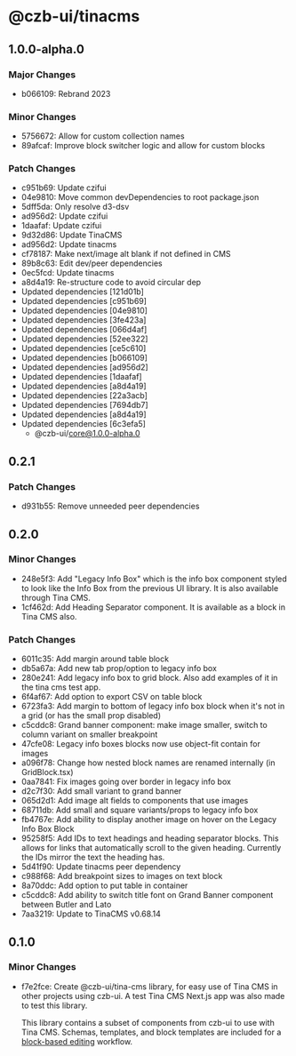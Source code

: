 # @czb-ui/tinacms

## 1.0.0-alpha.0

### Major Changes

- b066109: Rebrand 2023

### Minor Changes

- 5756672: Allow for custom collection names
- 89afcaf: Improve block switcher logic and allow for custom blocks

### Patch Changes

- c951b69: Update czifui
- 04e9810: Move common devDependencies to root package.json
- 5dff5da: Only resolve d3-dsv
- ad956d2: Update czifui
- 1daafaf: Update czifui
- 9d32d86: Update TinaCMS
- ad956d2: Update tinacms
- cf78187: Make next/image alt blank if not defined in CMS
- 89b8c63: Edit dev/peer dependencies
- 0ec5fcd: Update tinacms
- a8d4a19: Re-structure code to avoid circular dep
- Updated dependencies [121d01b]
- Updated dependencies [c951b69]
- Updated dependencies [04e9810]
- Updated dependencies [3fe423a]
- Updated dependencies [066d4af]
- Updated dependencies [52ee322]
- Updated dependencies [ce5c610]
- Updated dependencies [b066109]
- Updated dependencies [ad956d2]
- Updated dependencies [1daafaf]
- Updated dependencies [a8d4a19]
- Updated dependencies [22a3acb]
- Updated dependencies [7694db7]
- Updated dependencies [a8d4a19]
- Updated dependencies [6c3efa5]
  - @czb-ui/core@1.0.0-alpha.0

## 0.2.1

### Patch Changes

- d931b55: Remove unneeded peer dependencies

## 0.2.0

### Minor Changes

- 248e5f3: Add "Legacy Info Box" which is the info box component styled to look like the Info Box from the previous UI library. It is also available through Tina CMS.
- 1cf462d: Add Heading Separator component. It is available as a block in Tina CMS also.

### Patch Changes

- 6011c35: Add margin around table block
- db5a67a: Add new tab prop/option to legacy info box
- 280e241: Add legacy info box to grid block. Also add examples of it in the tina cms test app.
- 6f4af67: Add option to export CSV on table block
- 6723fa3: Add margin to bottom of legacy info box block when it's not in a grid (or has the small prop disabled)
- c5cddc8: Grand banner component: make image smaller, switch to column variant on smaller breakpoint
- 47cfe08: Legacy info boxes blocks now use object-fit contain for images
- a096f78: Change how nested block names are renamed internally (in GridBlock.tsx)
- 0aa7841: Fix images going over border in legacy info box
- d2c7f30: Add small variant to grand banner
- 065d2d1: Add image alt fields to components that use images
- 68711db: Add small and square variants/props to legacy info box
- fb4767e: Add ability to display another image on hover on the Legacy Info Box Block
- 95258f5: Add IDs to text headings and heading separator blocks. This allows for links that automatically scroll to the given heading. Currently the IDs mirror the text the heading has.
- 5d41f90: Update tinacms peer dependency
- c988f68: Add breakpoint sizes to images on text block
- 8a70ddc: Add option to put table in container
- c5cddc8: Add ability to switch title font on Grand Banner component between Butler and Lato
- 7aa3219: Update to TinaCMS v0.68.14

## 0.1.0

### Minor Changes

- f7e2fce: Create @czb-ui/tina-cms library, for easy use of Tina CMS in other projects using czb-ui. A test Tina CMS Next.js app was also made to test this library.

  This library contains a subset of components from czb-ui to use with Tina CMS. Schemas, templates, and block templates are included for a [block-based editing](https://tina.io/docs/editing/blocks/) workflow.
